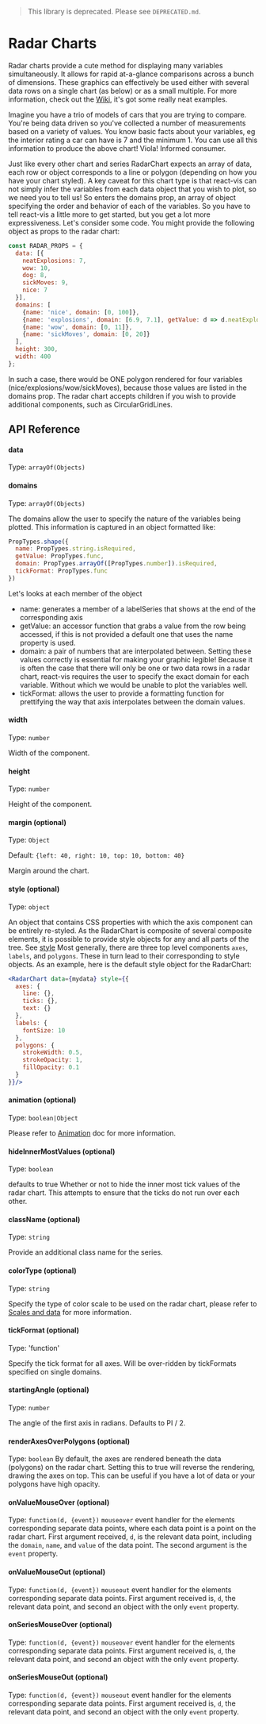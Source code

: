> This library is deprecated. Please see `DEPRECATED.md`.

# Radar Charts

Radar charts provide a cute method for displaying many variables simultaneously. It allows for rapid at-a-glance comparisons across a bunch of dimensions. These graphics can effectively be used either with several data rows on a single chart (as below) or as a small multiple. For more information, check out the [Wiki](https://en.wikipedia.org/wiki/Radar_chart), it's got some really neat examples.

<!-- INJECT:"BasicRadarChartWithLink" -->

Imagine you have a trio of models of cars that you are trying to compare. You're being data driven so you've collected a number of measurements based on a variety of values. You know basic facts about your variables, eg the interior rating a car can have is 7 and the minimum 1. You can use all this information to produce the above chart! Viola! Informed consumer.

<!-- INJECT:"AnimatedRadarChartWithLink" -->

Just like every other chart and series RadarChart expects an array of data, each row or object corresponds to a line or polygon (depending on how you have your chart styled). A key caveat for this chart type is that react-vis can not simply infer the variables from each data object that you wish to plot, so we need you to tell us! So enters the domains prop, an array of object specifying the order and behavior of each of the variables. So you have to tell react-vis a little more to get started, but you get a lot more expressiveness. Let's consider some code. You might provide the following object as props to the radar chart:

```javascript
const RADAR_PROPS = {
  data: [{
    neatExplosions: 7,
    wow: 10,
    dog: 8,
    sickMoves: 9,
    nice: 7
  }],
  domains: [
    {name: 'nice', domain: [0, 100]},
    {name: 'explosions', domain: [6.9, 7.1], getValue: d => d.neatExplosions},
    {name: 'wow', domain: [0, 11]},
    {name: 'sickMoves', domain: [0, 20]}
  ],
  height: 300,
  width: 400
};
```

In such a case, there would be ONE polygon rendered for four variables (nice/explosions/wow/sickMoves), because those values are listed in the domains prop. The radar chart accepts children if you wish to provide additional components, such as CircularGridLines.


## API Reference


#### data

Type: `arrayOf(Objects)`


#### domains

Type: `arrayOf(Objects)`

The domains allow the user to specify the nature of the variables being plotted. This information is captured in an object formatted like:

```javascript
PropTypes.shape({
  name: PropTypes.string.isRequired,
  getValue: PropTypes.func,
  domain: PropTypes.arrayOf([PropTypes.number]).isRequired,
  tickFormat: PropTypes.func
})
```

Let's looks at each member of the object

- name: generates a member of a labelSeries that shows at the end of the corresponding axis
- getValue: an accessor function that grabs a value from the row being accessed, if this is not provided a default one that uses the name property is used.
- domain: a pair of numbers that are interpolated between. Setting these values correctly is essential for making your graphic legible! Because it is often the case that there will only be one or two data rows in a radar chart, react-vis requires the user to specify the exact domain for each variable. Without which we would be unable to plot the variables well.
- tickFormat: allows the user to provide a formatting function for prettifying the way that axis interpolates between the domain values.

#### width

Type: `number`

Width of the component.

#### height

Type: `number`

Height of the component.

#### margin (optional)

Type: `Object`

Default: `{left: 40, right: 10, top: 10, bottom: 40}`

Margin around the chart.

#### style (optional)

Type: `object`

An object that contains CSS properties with which the axis component can be entirely re-styled.
As the RadarChart is composite of several composite elements, it is possible to provide style objects for any and all parts of the tree. See [style](style.md)
Most generally, there are three top level components `axes`, `labels`, and `polygons`. These in turn lead to their corresponding to style objects. As an example, here is the default style object for the RadarChart:

```jsx
<RadarChart data={mydata} style={{
  axes: {
    line: {},
    ticks: {},
    text: {}
  },
  labels: {
    fontSize: 10
  },
  polygons: {
    strokeWidth: 0.5,
    strokeOpacity: 1,
    fillOpacity: 0.1
  }
}}/>
```

#### animation (optional)

Type: `boolean|Object`

Please refer to [Animation](animation.md) doc for more information.

#### hideInnerMostValues (optional)

Type: `boolean`

defaults to true
Whether or not to hide the inner most tick values of the radar chart. This attempts to ensure that the ticks do not run over each other.

#### className (optional)

Type: `string`

Provide an additional class name for the series.

#### colorType (optional)

Type: `string`

Specify the type of color scale to be used on the radar chart, please refer to [Scales and data](scales-and-data.md) for more information.

#### tickFormat (optional)

Type: 'function'

Specify the tick format for all axes. Will be over-ridden by tickFormats specified on single domains.

#### startingAngle (optional)

Type: `number`

The angle of the first axis in radians. Defaults to PI / 2.

#### renderAxesOverPolygons (optional)
Type: `boolean`
By default, the axes are rendered beneath the data (polygons) on the radar chart. Setting this to true will reverse the rendering, drawing the axes on top. This can be useful if you have a lot of data or your polygons have high opacity.

#### onValueMouseOver (optional)
Type: `function(d, {event})`
`mouseover` event handler for the elements corresponding separate data points, where each data point is a point on the radar chart. First argument received, `d`, is the relevant data point, including the `domain`, `name`, and `value` of the data point. The second argument is the `event` property.

#### onValueMouseOut (optional)
Type: `function(d, {event})`
`mouseout` event handler for the elements corresponding separate data points. First argument received is, `d`, the relevant data point, and second an object with the only `event` property.  

#### onSeriesMouseOver (optional)
Type: `function(d, {event})`
`mouseover` event handler for the elements corresponding separate data points. First argument received is, `d`, the relevant data point, and second an object with the only `event` property.

#### onSeriesMouseOut (optional)
Type: `function(d, {event})`
`mouseout` event handler for the elements corresponding separate data points. First argument received is, `d`, the relevant data point, and second an object with the only `event` property.
